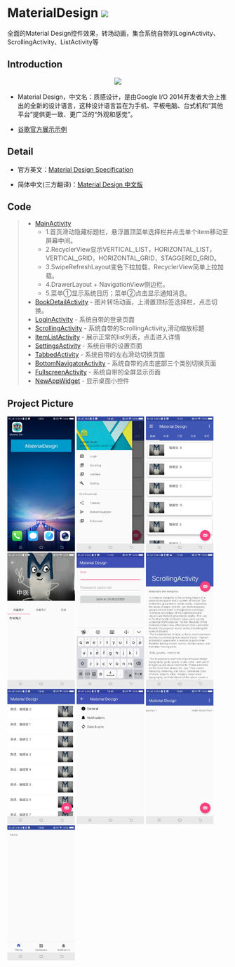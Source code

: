 # MaterialDesign <img width="50" height=“50” src="https://github.com/youlookwhat/MaterialDesign/blob/master/file/other.gif"></img>
全面的Material Design控件效果，转场动画，集合系统自带的LoginActivity、ScrollingActivity、ListActivity等


## Introduction
<div align=center><img width="350" height=“150” src="https://github.com/youlookwhat/MaterialDesign/blob/master/file/intorduction_02.png"/></div>

 - Material Design，中文名：质感设计，是由Google I/O 2014开发者大会上推出的全新的设计语言，这种设计语言旨在为手机、平板电脑、台式机和“其他平台”提供更一致、更广泛的“外观和感觉”。
 
 - [谷歌官方展示示例](http://v.youku.com/v_show/id_XNzMxNzUyNzQ0.html?beta&#paction)



## Detail
 - 官方英文：[Material Design Specification](https://material.google.com/#)

 - 简体中文(三方翻译)：[Material Design 中文版](http://wiki.jikexueyuan.com/project/material-design/)


## Code
> - [MainActivity][1]
>   - 1.首页滑动隐藏标题栏，悬浮置顶菜单选择栏并点击单个item移动至屏幕中间。
>   - 2.RecyclerView显示VERTICAL_LIST，HORIZONTAL_LIST，VERTICAL_GRID，HORIZONTAL_GRID，STAGGERED_GRID。
>   - 3.SwipeRefreshLayout变色下拉加载，RecyclerView简单上拉加载。
>   - 4.DrawerLayout + NavigationView侧边栏。
>   - 5.菜单①显示系统日历；菜单②点击显示通知消息。
> - [BookDetailActivity][2] - 图片转场动画，上滑置顶标签选择栏，点击切换。
> - [LoginActivity][3] - 系统自带的登录页面
> - [ScrollingActivity][4] - 系统自带的ScrollingActivity,滑动缩放标题
> - [ItemListActivity][5] - 展示正常的list列表，点击进入详情
> - [SettingsActivity][6] - 系统自带的设置页面
> - [TabbedActivity][7] - 系统自带的左右滑动切换页面
> - [BottomNavigatorActivity][8] - 系统自带的点击底部三个类别切换页面
> - [FullscreenActivity][9] - 系统自带的全屏显示页面
> - [NewAppWidget][10] - 显示桌面小控件


## Project Picture

<img width="154" height=“274” src="https://github.com/youlookwhat/MaterialDesign/blob/master/file/view_widget.jpg"></img>
<img width="154" height=“274” src="https://github.com/youlookwhat/MaterialDesign/blob/master/file/view_menu.jpg"></img>
<img width="154" height=“274” src="https://github.com/youlookwhat/MaterialDesign/blob/master/file/view_main.jpg"></img>
<img width="154" height=“274” src="https://github.com/youlookwhat/MaterialDesign/blob/master/file/view_detail.jpg"></img>
<img width="154" height=“274” src="https://github.com/youlookwhat/MaterialDesign/blob/master/file/view_login.jpg"></img>
<img width="154" height=“274” src="https://github.com/youlookwhat/MaterialDesign/blob/master/file/view_scrolling.jpg"></img>
<img width="154" height=“274” src="https://github.com/youlookwhat/MaterialDesign/blob/master/file/view_listview.jpg"></img>
<img width="154" height=“274” src="https://github.com/youlookwhat/MaterialDesign/blob/master/file/view_setting.jpg"></img>
<img width="154" height=“274” src="https://github.com/youlookwhat/MaterialDesign/blob/master/file/view_tabbale.jpg"></img>
<img width="154" height=“274” src="https://github.com/youlookwhat/MaterialDesign/blob/master/file/view_bottom.jpg"></img>
<!--<img width="154" height=“274” src="https://github.com/youlookwhat/MaterialDesign/blob/master/file/view_full.jpg"></img>-->


[1]:https://github.com/youlookwhat/MaterialDesign/blob/master/app/src/main/java/com/example/jingbin/materialdesign/MainActivity.java
[2]:https://github.com/youlookwhat/MaterialDesign/blob/master/app/src/main/java/com/example/jingbin/materialdesign/detail/BookDetailActivity.java
[3]:https://github.com/youlookwhat/MaterialDesign/blob/master/app/src/main/java/com/example/jingbin/materialdesign/activity/LoginActivity.java
[4]:https://github.com/youlookwhat/MaterialDesign/blob/master/app/src/main/java/com/example/jingbin/materialdesign/activity/ScrollingActivity.java
[5]:https://github.com/youlookwhat/MaterialDesign/blob/master/app/src/main/java/com/example/jingbin/materialdesign/list/ItemListActivity.java
[6]:https://github.com/youlookwhat/MaterialDesign/blob/master/app/src/main/java/com/example/jingbin/materialdesign/activity/SettingsActivity.java
[7]:https://github.com/youlookwhat/MaterialDesign/blob/master/app/src/main/java/com/example/jingbin/materialdesign/activity/TabbedActivity.java
[8]:https://github.com/youlookwhat/MaterialDesign/blob/master/app/src/main/java/com/example/jingbin/materialdesign/activity/BottomNavigatorActivity.java
[9]:https://github.com/youlookwhat/MaterialDesign/blob/master/app/src/main/java/com/example/jingbin/materialdesign/activity/FullscreenActivity.java
[10]:https://github.com/youlookwhat/MaterialDesign/blob/master/app/src/main/java/com/example/jingbin/materialdesign/widget/NewAppWidget.java